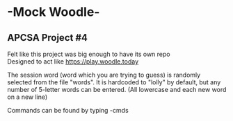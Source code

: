 # -Mock Woodle-
## APCSA Project #4
Felt like this project was big enough to have its own repo <br>
Designed to act like https://play.woodle.today

The session word (word which you are trying to guess) is randomly selected from the file "words". It is hardcoded to "lolly" by default, but any number of 5-letter words can be entered. (All lowercase and each new word on a new line)

Commands can be found by typing -cmds